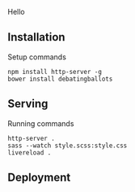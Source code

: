 Hello

## Installation

Setup commands

    npm install http-server -g
    bower install debatingballots

## Serving

Running commands

    http-server .
    sass --watch style.scss:style.css
    livereload .

## Deployment
